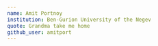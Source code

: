```yaml
---
name: Amit Portnoy
institution: Ben-Gurion University of the Negev
quote: Grandma take me home
github_user: amitport
---
```

